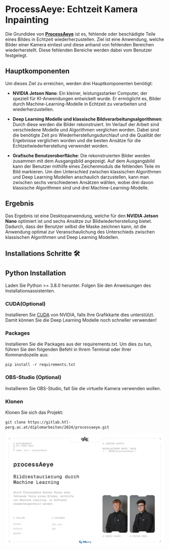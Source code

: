 # ProcessAeye: Echtzeit Kamera Inpainting

Die Grundidee von [**ProcessAeye**](https://dspace.htl-perg.ac.at/items/a8b2af86-e560-45d8-b983-512e8ce28cdd) ist es, fehlende oder beschädigte Teile eines Bildes in Echtzeit wiederherzustellen. Ziel ist eine Anwendung, welche Bilder einer Kamera einliest und diese anhand von fehlenden Bereichen wiederherstellt. Diese fehlenden Bereiche werden dabei vom Benutzer festgelegt.

## Hauptkomponenten

Um dieses Ziel zu erreichen, werden drei Hauptkomponenten benötigt:

- **NVIDIA Jetson Nano**: Ein kleiner, leistungsstarker Computer, der speziell für KI-Anwendungen entwickelt wurde. Er ermöglicht es, Bilder durch Machine-Learning-Modelle in Echtzeit zu verarbeiten und wiederherzustellen.

- **Deep Learning Modelle und klassische Bildverarbeitungsalgorithmen**: Durch diese werden die Bilder rekonstruiert. Im Verlauf der Arbeit sind verschiedene Modelle und Algorithmen verglichen worden. Dabei sind die benötigte Zeit pro Wiederherstellungsdurchlauf und die Qualität der Ergebnisse verglichen worden und die besten Ansätze für die Echtzeitwiederherstellung verwendet worden.

- **Grafische Benutzeroberfläche**: Die rekonstruierten Bilder werden zusammen mit dem Ausgangsbild angezeigt. Auf dem Ausgangsbild kann der Benutzer mithilfe eines Zeichenmoduls die fehlenden Teile im Bild markieren. Um den Unterschied zwischen klassischen Algorithmen und Deep Learning Modellen anschaulich darzustellen, kann man zwischen sechs verschiedenen Ansätzen wählen, wobei drei davon klassische Algorithmen sind und drei Machine-Learning-Modelle.



## Ergebnis

Das Ergebnis ist eine Desktopanwendung, welche für den **NVIDIA Jetson Nano** optimiert ist und sechs Ansätze zur Bildwiederherstellung bietet. Dadurch, dass der Benutzer selbst die Maske zeichnen kann, ist die Anwendung optimal zur Veranschaulichung des Unterschieds zwischen klassischen Algorithmen und Deep Learning Modellen.


## Installations Schritte 🛠 ️

## Python Installation

Laden Sie Python >= 3.8.0 herunter.
Folgen Sie den Anweisungen des Installationsassistenten.

### CUDA(Optional)

Installieren Sie [CUDA](https://developer.nvidia.com/cuda-gpus) von NVIDIA, falls Ihre Grafikkarte dies unterstützt. Damit können Sie die Deep Learning Modelle noch schneller verwenden!

### Packages

Installieren Sie die Packages aus der requirements.txt.
Um dies zu tun, führen Sie den folgenden Befehl in Ihrem Terminal oder Ihrer Kommandozeile aus:

```shell
pip install -r requirements.txt
```

### OBS-Studio (Optional)

Installieren Sie OBS-Studio, fall Sie die virtuelle Kamera verwenden wollen.

### Klonen

Klonen Sie sich das Projekt:

```shell
git clone https://gitlab.htl-perg.ac.at/diplomarbeiten/2024/processaeye.git
```



![processAeye plakat](./images/A3_Copy_32x.jpg)